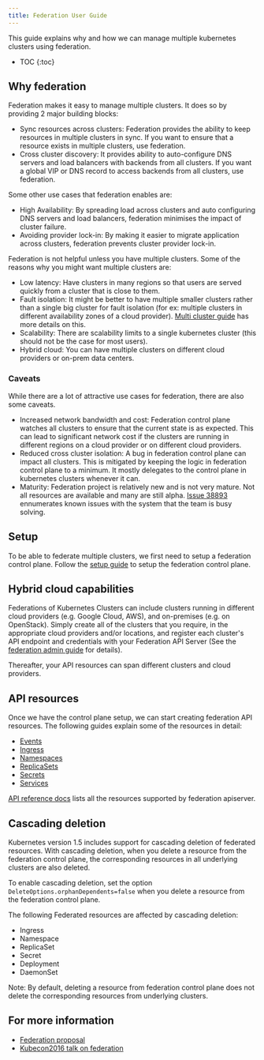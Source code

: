 ```yaml
---
title: Federation User Guide
---
```


This guide explains why and how we can manage multiple kubernetes clusters using
federation.


* TOC
{:toc}


## Why federation

Federation makes it easy to manage multiple clusters. It does so by providing 2
major building blocks:

  * Sync resources across clusters: Federation provides the ability to keep
    resources in multiple clusters in sync. If you want to ensure that a
    resource exists in multiple clusters, use federation.
  * Cross cluster discovery: It provides ability to auto-configure DNS servers
    and load balancers with backends from all clusters. If you want a global VIP
    or DNS record to access backends from all clusters, use federation.

Some other use cases that federation enables are:

* High Availability: By spreading load across clusters and auto configuring DNS
  servers and load balancers, federation minimises the impact of cluster
  failure.
* Avoiding provider lock-in: By making it easier to migrate application across
  clusters, federation prevents cluster provider lock-in.


Federation is not helpful unless you have multiple clusters. Some of the reasons
why you might want multiple clusters are:

* Low latency: Have clusters in many regions so that users are served quickly
  from a cluster that is close to them.
* Fault isolation: It might be better to have multiple smaller clusters rather
  than a single big cluster for fault isolation (for ex: multiple clusters in
  different availability zones of a cloud provider).
  [Multi cluster guide](/docs/admin/multi-cluster) has more details on this.
* Scalability: There are scalability limits to a single kubernetes cluster (this
  should not be the case for most users).
* Hybrid cloud: You can have multiple clusters on different cloud providers or
  on-prem data centers.


### Caveats

While there are a lot of attractive use cases for federation, there are also
some caveats.

* Increased network bandwidth and cost: Federation control plane watches all
  clusters to ensure that the current state is as expected. This can lead to
  significant network cost if the clusters are running in different regions on
  a cloud provider or on different cloud providers.
* Reduced cross cluster isolation: A bug in federation control plane can impact
  all clusters. This is mitigated by keeping the logic in federation control
  plane to a minimum. It mostly delegates to the control plane in kubernetes
  clusters whenever it can.
* Maturity: Federation project is relatively new and is not very mature. Not all
  resources are available and many are still alpha. [Issue
  38893](https://github.com/kubernetes/kubernetes/issues/38893) ennumerates
  known issues with the system that the team is busy solving.

## Setup

To be able to federate multiple clusters, we first need to setup a federation
control plane.
Follow the [setup guide](/docs/admin/federation/) to setup the
federation control plane.

## Hybrid cloud capabilities

Federations of Kubernetes Clusters can include clusters running in
different cloud providers (e.g. Google Cloud, AWS), and on-premises
(e.g. on OpenStack). Simply create all of the clusters that you
require, in the appropriate cloud providers and/or locations, and
register each cluster's API endpoint and credentials with your
Federation API Server (See the
[federation admin guide](/docs/admin/federation/) for details).

Thereafter, your API resources can span different clusters
and cloud providers.

## API resources

Once we have the control plane setup, we can start creating federation API
resources.
The following guides explain some of the resources in detail:

* [Events](/docs/user-guide/federation/events/)
* [Ingress](/docs/user-guide/federation/federated-ingress/)
* [Namespaces](/docs/user-guide/federation/namespaces/)
* [ReplicaSets](/docs/user-guide/federation/replicasets/)
* [Secrets](/docs/user-guide/federation/secrets/)
* [Services](/docs/user-guide/federation/federated-services/)
<!-- TODO: Add more guides here -->

[API reference docs](/federation/docs/api-reference/readme/) lists all the
resources supported by federation apiserver.

## Cascading deletion

Kubernetes version 1.5 includes support for cascading deletion of federated
resources. With cascading deletion, when you delete a resource from the
federation control plane, the corresponding resources in all underlying clusters
are also deleted.

To enable cascading deletion, set the option
`DeleteOptions.orphanDependents=false` when you delete a resource from the
federation control plane.

The following Federated resources are affected by cascading deletion:

* Ingress
* Namespace
* ReplicaSet
* Secret
* Deployment
* DaemonSet

Note: By default, deleting a resource from federation control plane does not
delete the corresponding resources from underlying clusters.


## For more information

* [Federation
  proposal](https://github.com/kubernetes/kubernetes/blob/{{page.githubbranch}}/docs/proposals/federation.md)
* [Kubecon2016 talk on federation](https://www.youtube.com/watch?v=pq9lbkmxpS8)
